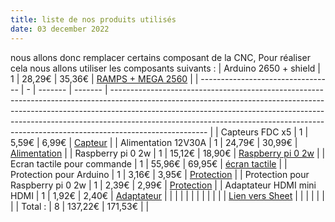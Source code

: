 ```yaml
---
title: liste de nos produits utilisés
date: 03 december 2022
---
```

nous allons donc remplacer certains composant de la CNC,
Pour réaliser cela nous allons utiliser les composants suivants :
| Arduino 2650 + shield             | 1 | 28,29€  | 35,36€  | [RAMPS + MEGA 2560](https://www.amazon.fr/gp/product/B07DJ3WBCP/ref=ox_sc_act_title_2?smid=A3M)                                                                                                                                                                                                                                                  |
| --------------------------------- | - | ------- | ------- | ------------------------------------------------------------------------------------------------------------------------------------------------------------------------------------------------------------------------------------------------------------------------------------------------------------------------------------------------ |
| Capteurs FDC x5                   | 1 | 5,59€   | 6,99€   | [Capteur](https://www.amazon.fr/gp/product/B07CQTCF76/ref=ewc_pr_img_1?smid=A3BI8G9NTBZUKM&psc=1)                                                                                                                                                                                                                                                |
| Alimentation 12V30A               | 1 | 24,79€  | 30,99€  | [Alimentation](https://www.amazon.fr/Alimentation-Dalimentation-transformateur-convertisseur-Informatique/dp/B07BLR16PB/ref=asc_df_B07BLR16PB/?tag=googshopfr-21&linkCode=df0&hvadid=227857694355&hvpos=&hvnetw=g&hvrand=5840629368608194234&hvpone=&hvptwo=&hvqmt=&hvdev=c&hvdvcmdl=&hvlocint=&hvlocphy=1006094&hvtargid=pla-460155518594&th=1) |
| Raspberry pi 0 2w                 | 1 | 15,12€  | 18,90€  | [Raspberry pi 0 2w](https://www.kubii.fr/cartes-raspberry-pi/3455-raspberry-pi-zero-2-w-5056561800004.html)                                                                                                                                                                                                                                      |
| Ecran tactile pour commande       | 1 | 55,96€  | 69,95€  | [écran tactile](https://www.kubii.fr/ecrans-supports/2424-ecran-tactile-7-1024x600-capacitif-hdmi-avec-support-kubii-3272496013711.html)                                                                                                                                                                                                         |
| Protection pour Arduino           | 1 | 3,16€   | 3,95€   | [Protection](https://www.kubii.fr/boitiers-fixations/3360-boitier-acrylique-transparent-pour-arduino-mega-2560-rev3-3272496306844.html)                                                                                                                                                                                                          |
| Protection pour Raspberry pi 0 2w | 1 | 2,39€   | 2,99€   | [Protection](https://www.kubii.fr/boitiers-et-supports/2457-boitier-pour-raspberry-pi-zero-kubii-3272496014114.html#/14-couleur-noir)                                                                                                                                                                                                            |
| Adaptateur HDMI mini HDMI         | 1 | 1,92€   | 2,40€   | [Adaptateur](https://www.kubii.fr/cables-adaptateurs-video/2752-cable-hdmi-vers-micro-hdmi-kubii-3272496299573.html?search_query=hdmi&results=194)                                                                                                                                                                                               |
|                                   |   |         |         |                                                                                                                                                                                                                                                                                                                                                  |
|                                   |   |         |         | [Lien vers Sheet](https://docs.google.com/spreadsheets/d/1r5dBYsGRFHLVhhve1QFFlZsF-0hwlCjsHsESk7BJLjg/edit?usp=sharing)                                                                                                                                                                                                                          |
|                                   |   |         |         |                                                                                                                                                                                                                                                                                                                                                  |
| Total :                           | 8 | 137,22€ | 171,53€ |                                                                                                                                                                                                                                                                                                                                                  |
